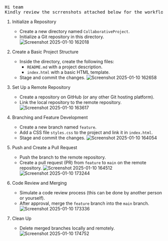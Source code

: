 <pre>
Hi team
Kindly review the scrrenshots attached below for the workflow of the assignment.
</pre>
1. Initialize a Repository
   - Create a new directory named `CollaborativeProject`.  
   - Initialize a Git repository in this directory.
![Screenshot 2025-01-10 162018](https://github.com/user-attachments/assets/6f28f1f1-49a5-479c-b811-ea5be8869507)

2. Create a Basic Project Structure
   - Inside the directory, create the following files:
     - `README.md` with a project description.
     - `index.html` with a basic HTML template.
   - Stage and commit the changes.
 ![Screenshot 2025-01-10 162658](https://github.com/user-attachments/assets/15b34bda-65ed-484b-978e-ba51e185b2b9)

3. Set Up a Remote Repository
   - Create a repository on GitHub (or any other Git hosting platform).  
   - Link the local repository to the remote repository.
  ![Screenshot 2025-01-10 163617](https://github.com/user-attachments/assets/9f7dd1aa-5804-4269-aaf0-170e65f6b35f)

4. Branching and Feature Development
   - Create a new branch named `feature`.  
   - Add a CSS file `styles.css` to the project and link it in `index.html`.  
   - Stage and commit the changes.
  ![Screenshot 2025-01-10 164054](https://github.com/user-attachments/assets/99ba881b-1939-4684-8989-7bdbe87c5c45)

5. Push and Create a Pull Request
   - Push the branch to the remote repository.  
   - Create a pull request (PR) from `feature` to `main` on the remote repository.
![Screenshot 2025-01-10 164512](https://github.com/user-attachments/assets/1ec986d3-d66f-4708-a011-4d20dba4fdec)
![Screenshot 2025-01-10 173244](https://github.com/user-attachments/assets/0a79f5cb-fa4a-445f-bc19-f55d93ea80a3)

6. Code Review and Merging
   - Simulate a code review process (this can be done by another person or yourself).  
   - After approval, merge the `feature` branch into the `main` branch.
![Screenshot 2025-01-10 173336](https://github.com/user-attachments/assets/0af2cb09-be98-4a55-acfb-16d076505530)

7. Clean Up
   - Delete merged branches locally and remotely.
![Screenshot 2025-01-10 174752](https://github.com/user-attachments/assets/582ee6c3-d1b9-414a-98d2-25cf8552f1b3)

